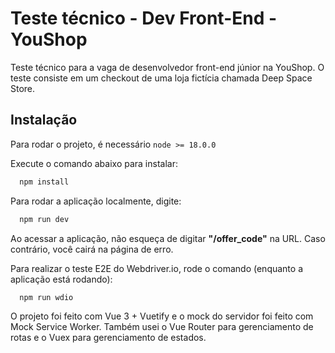 
# Teste técnico - Dev Front-End - YouShop

Teste técnico para a vaga de desenvolvedor front-end júnior na YouShop. O teste consiste em um checkout de uma loja fictícia chamada Deep Space Store.
## Instalação

Para rodar o projeto, é necessário ```node >= 18.0.0```

Execute o comando abaixo para instalar:
```bash
  npm install
```

Para rodar a aplicação localmente, digite:
```bash
  npm run dev
```

Ao acessar a aplicação, não esqueça de digitar **"/offer_code"** na URL. Caso contrário, você cairá na página de erro.

Para realizar o teste E2E do Webdriver.io, rode o comando (enquanto a aplicação está rodando):
```bash
  npm run wdio
```

O projeto foi feito com Vue 3 + Vuetify e o mock do servidor foi feito com Mock Service Worker. Também usei o Vue Router para gerenciamento de rotas e o Vuex para gerenciamento de estados.